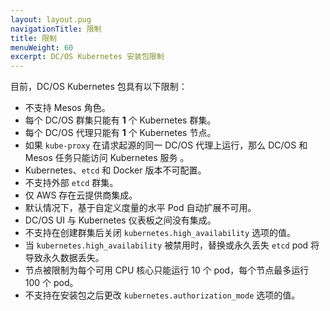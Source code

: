 ```yaml
---
layout: layout.pug
navigationTitle: 限制
title: 限制
menuWeight: 60
excerpt: DC/OS Kubernetes 安装包限制
---
```



目前，DC/OS Kubernetes 包具有以下限制：

* 不支持 Mesos 角色。
* 每个 DC/OS 群集只能有 **1** 个 Kubernetes 群集。
* 每个 DC/OS 代理只能有 **1** 个 Kubernetes 节点。
* 如果 `kube-proxy` 在请求起源的同一 DC/OS 代理上运行，那么 DC/OS 和 Mesos 任务只能访问 Kubernetes 服务 。
* Kubernetes、`etcd` 和 Docker 版本不可配置。
* 不支持外部 `etcd` 群集。
* 仅 AWS 存在云提供商集成。
* 默认情况下，基于自定义度量的水平 Pod 自动扩展不可用。
* DC/OS UI 与 Kubernetes 仪表板之间没有集成。
* 不支持在创建群集后关闭 `kubernetes.high_availability` 
 选项的值。
* 当 `kubernetes.high_availability` 被禁用时，替换或永久丢失 `etcd` pod 将导致永久数据丢失。
* 节点被限制为每个可用 CPU 核心只能运行 10 个 pod，每个节点最多运行 100 个 pod。
* 不支持在安装包之后更改 `kubernetes.authorization_mode` 选项的值。
